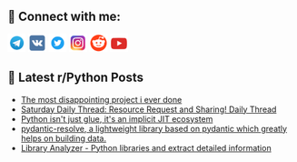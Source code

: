 ## 🔎 Connect with me:
[<img src="https://github.com/bullbesh/bullbesh/blob/main/images/Telegram.png" width="32" height="32" />](https://t.me/bullbesh)
[<img src="https://github.com/bullbesh/bullbesh/blob/main/images/VK.png" width="32" height="32" />](https://vk.com/bullbesh)
[<img src="https://github.com/bullbesh/bullbesh/blob/main/images/Twitter.png" width="32" height="32" />](https://twitter.com/bullbesh1)
[<img src="https://github.com/bullbesh/bullbesh/blob/main/images/Instagram.png" width="32" height="32" />](https://www.instagram.com/bullbesh)
[<img src="https://github.com/bullbesh/bullbesh/blob/main/images/Reddit.png" width="32" height="32" />](https://www.reddit.com/user/bullbesh)
[<img src="https://github.com/bullbesh/bullbesh/blob/main/images/YouTube.png" width="32" height="32" />](https://www.youtube.com/channel/UCtfjRs6uzgq5mfm8S06WTcg)

## 📕 Latest r/Python Posts
<!-- BLOG-POST-LIST:START -->
- [The most disappointing project i ever done](https://www.reddit.com/r/Python/comments/1gxnaei/the_most_disappointing_project_i_ever_done/)
- [Saturday Daily Thread: Resource Request and Sharing! Daily Thread](https://www.reddit.com/r/Python/comments/1gxm8u3/saturday_daily_thread_resource_request_and/)
- [Python isn&#39;t just glue, it&#39;s an implicit JIT ecosystem](https://www.reddit.com/r/Python/comments/1gxlogn/python_isnt_just_glue_its_an_implicit_jit/)
- [pydantic-resolve, a lightweight library based on pydantic which greatly helps on building data.](https://www.reddit.com/r/Python/comments/1gx9uyn/pydanticresolve_a_lightweight_library_based_on/)
- [Library Analyzer - Python libraries and extract detailed information](https://www.reddit.com/r/Python/comments/1gx9j3t/library_analyzer_python_libraries_and_extract/)
<!-- BLOG-POST-LIST:END -->
